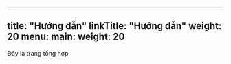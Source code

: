 
---
title: "Hướng dẫn"
linkTitle: "Hướng dẫn"
weight: 20
menu:
  main:
    weight: 20
---

Đây là trang tổng hợp


